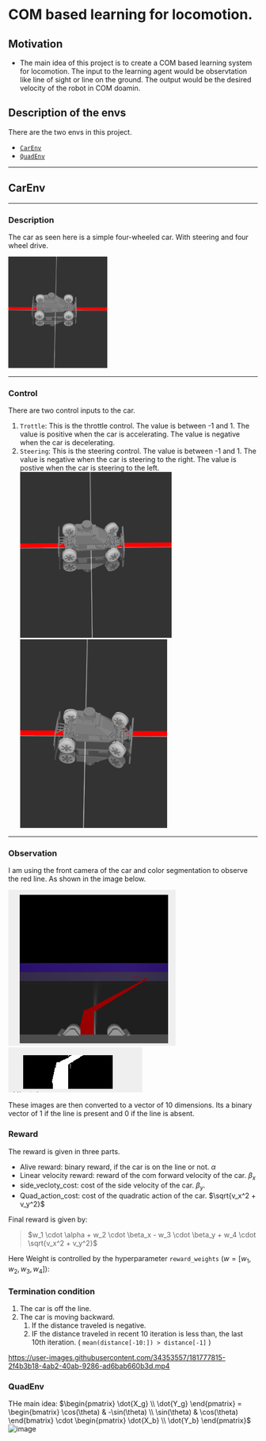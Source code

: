 
# COM based learning for locomotion.

## Motivation
- The main idea of this project is to create a COM based learning system for locomotion. The input to the learning agent would be observtation like line of sight or line on the ground. The output would be the desired velocity of the robot in COM doamin.


## Description of the envs
There are the two envs in this project.
- [`CarEnv`](##CarEnv)
- [`QuadEnv`](##QuadEnv)

---

## CarEnv
---

### Description
The car as seen here is a simple four-wheeled car. With steering and four wheel drive.

<img src="images/carenv.png" alt="drawing" style="width:200px;"/>

---

### Control
There are two control inputs to the car.
1. `Trottle`: This is the throttle control. The value is between -1 and 1. The value is positive when the car is accelerating. The value is negative when the car is decelerating.
2. `Steering`: This is the steering control. The value is between -1 and 1. The value is negative when the car is steering to the right. The value is postive when the car is steering to the left.
![](images/carenv_left_pos.png) ![right](images/carenv_right_neg.png)

---

### Observation
I am using the front camera of the car and color segmentation to observe the red line. As shown in the image below.

![Raw image](images/carenv_observation.png) ![Processed image](images/carenv_observation_processed.png)

These images are then converted to a vector of 10 dimensions. Its a binary vector of 1 if the line is present and 0 if the line is absent.


### Reward
The reward is given in three parts.
- Alive reward: binary reward, if the car is on the line or not. $\alpha$
- Linear velocity reward: reward of the com forward velocity of the car. $\beta_x$
- side_vecloty_cost: cost of the side velocity of the car. $\beta_y$.
- Quad_action_cost: cost of the quadratic action of the car. $\sqrt{v_x^2 + v_y^2}$

Final reward is given by:
>$w_1 \cdot \alpha + w_2 \cdot \beta_x - w_3 \cdot \beta_y + w_4 \cdot \sqrt{v_x^2 + v_y^2}$

Here Weight is controlled by the hyperparameter `reward_weights` ($w = [w_1, w_2, w_3, w_4]$):




### Termination condition
1. The car is off the line.
2. The car is moving backward.
   1. If the distance traveled is negative.
   2. IF the distance traveled in recent 10 iteration is less than, the last 10th iteration. ( `mean(distance[-10:]) > distance[-1]` )


https://user-images.githubusercontent.com/34353557/181777815-2f4b3b18-4ab2-40ab-9286-ad6bab660b3d.mp4




### QuadEnv

THe main idea:
$\begin{pmatrix} \dot{X_g} \\ \dot{Y_g} \end{pmatrix} = \begin{bmatrix} \cos(\theta) & -\sin(\theta) \\ \sin(\theta) & \cos(\theta) \end{bmatrix} \cdot \begin{pmatrix} \dot{X_b} \\ \dot{Y_b} \end{pmatrix}$
![image](https://user-images.githubusercontent.com/34353557/181780805-060b6f83-2fe1-49e8-80ef-cf16fc98231b.png)

